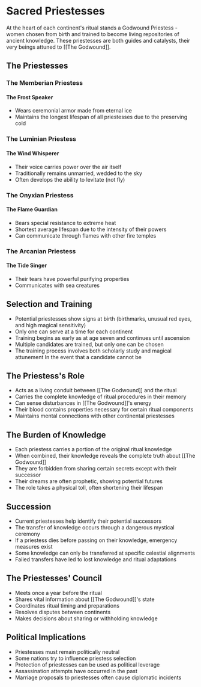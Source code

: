 # Sacred Priestesses
At the heart of each continent's ritual stands a Godwound Priestess - women chosen from birth and trained to become living repositories of ancient knowledge. These priestesses are both guides and catalysts, their very beings attuned to [[The Godwound]].

## The Priestesses
### The Memberian Priestess
#### The Frost Speaker
- Wears ceremonial armor made from eternal ice
- Maintains the longest lifespan of all priestesses due to the preserving cold

### The Luminian Priestess
#### The Wind Whisperer
- Their voice carries power over the air itself
- Traditionally remains unmarried, wedded to the sky
- Often develops the ability to levitate (not fly)

### The Onyxian Priestess
#### The Flame Guardian
- Bears special resistance to extreme heat
- Shortest average lifespan due to the intensity of their powers
- Can communicate through flames with other fire temples

### The Arcanian Priestess
#### The Tide Singer
- Their tears have powerful purifying properties
- Communicates with sea creatures

## Selection and Training
- Potential priestesses show signs at birth (birthmarks, unusual red eyes, and high magical sensitivity)
- Only one can serve at a time for each continent
- Training begins as early as at age seven and continues until ascension
- Multiple candidates are trained, but only one can be chosen
- The training process involves both scholarly study and magical attunement
In the event that a candidate cannot be 

## The Priestess's Role
- Acts as a living conduit between [[The Godwound]] and the ritual
- Carries the complete knowledge of ritual procedures in their memory
- Can sense disturbances in [[The Godwound]]'s energy
- Their blood contains properties necessary for certain ritual components
- Maintains mental connections with other continental priestesses

## The Burden of Knowledge
- Each priestess carries a portion of the original ritual knowledge
- When combined, their knowledge reveals the complete truth about [[The Godwound]]
- They are forbidden from sharing certain secrets except with their successor
- Their dreams are often prophetic, showing potential futures
- The role takes a physical toll, often shortening their lifespan

## Succession
- Current priestesses help identify their potential successors
- The transfer of knowledge occurs through a dangerous mystical ceremony
- If a priestess dies before passing on their knowledge, emergency measures exist
- Some knowledge can only be transferred at specific celestial alignments
- Failed transfers have led to lost knowledge and ritual adaptations

## The Priestesses' Council
- Meets once a year before the ritual
- Shares vital information about [[The Godwound]]'s state
- Coordinates ritual timing and preparations
- Resolves disputes between continents
- Makes decisions about sharing or withholding knowledge

## Political Implications
- Priestesses must remain politically neutral
- Some nations try to influence priestess selection
- Protection of priestesses can be used as political leverage
- Assassination attempts have occurred in the past
- Marriage proposals to priestesses often cause diplomatic incidents